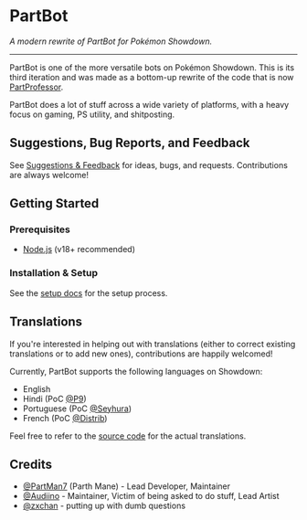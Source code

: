 # PartBot

_A modern rewrite of PartBot for Pokémon Showdown._

---

PartBot is one of the more versatile bots on Pokémon Showdown. This is its third iteration and was made as a bottom-up rewrite of the code that is now [PartProfessor](https://github.com/PartMan7/PartProfessor).

PartBot does a lot of stuff across a wide variety of platforms, with a heavy focus on gaming, PS utility, and shitposting.

## Suggestions, Bug Reports, and Feedback

See [Suggestions & Feedback](https://github.com/PartMan7/PartBot/tree/main/docs/SUGGESTIONS.md) for ideas, bugs, and requests. Contributions are always welcome!

## Getting Started

### Prerequisites

- [Node.js](https://nodejs.org/) (v18+ recommended)

### Installation & Setup

See the [setup docs](/SETUP.md) for the setup process.

## Translations

If you're interested in helping out with translations (either to correct existing translations or to add new ones), contributions are happily welcomed!

Currently, PartBot supports the following languages on Showdown:

- English
- Hindi (PoC [@P9](https://github.com/ISenseAura))
- Portuguese (PoC [@Seyhura](https://github.com/Seyhura))
- French (PoC [@Distrib](https://github.com/Distrib-ps))

Feel free to refer to the [source code](https://github.com/PartMan7/PartBot/tree/main/src/i18n/languages) for the actual translations.

## Credits

- [@PartMan7](https://github.com/PartMan7) (Parth Mane) - Lead Developer, Maintainer
- [@Audiino](https://github.com/Audiino) - Maintainer, Victim of being asked to do stuff, Lead Artist
- [@zxchan](https://github.com/singiamtel) - putting up with dumb questions
